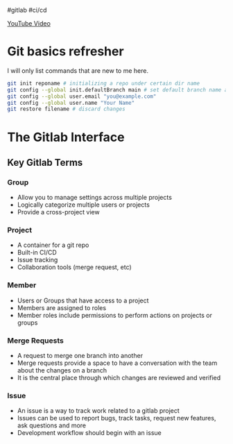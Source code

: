#gitlab #ci/cd

[YouTube Video](https://www.youtube.com/watch?v=8aV5AxJrHDg&t=228s&ab_channel=LambdaTest)

# Git basics refresher
I will only list commands that are new to me here.
```sh
git init reponame # initializing a repo under certain dir name
git config --global init.defaultBranch main # set default branch name as main
git config --global user.email "you@example.com"
git config --global user.name "Your Name"
git restore filename # discard changes
```

# The Gitlab Interface
## Key Gitlab Terms 

### Group
- Allow you to manage settings across multiple projects
- Logically categorize multiple users or projects
- Provide a cross-project view
### Project
- A container for a git repo
- Built-in CI/CD
- Issue tracking
- Collaboration tools (merge request, etc)
### Member
- Users or Groups that have access to a project
- Members are assigned to roles
- Member roles include permissions to perform actions on projects or groups
### Merge Requests
- A request to merge one branch into another
- Merge requests provide a space to have a conversation with the team about the changes on a branch
- It is the central place through which changes are reviewed and verified
### Issue
- An issue is a way to track work related to a gitlab project
- Issues can be used to report bugs, track tasks, request new features, ask questions and more
- Development workflow should begin with an issue
